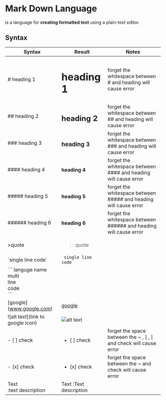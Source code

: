 # Mark Down Language
is a language for **creating formatted text** using a plain-text editor.
## Syntax
| Syntax | Result | Notes |
| ------ | ------ | ----- |
| # heading 1 | <h1>heading 1</h1> | forget the whitespace between # and heading will cause error|
| ## heading 2 | <h2>heading 2</h2> | forget the whitespace between ## and heading will cause error|
| ### heading 3 | <h3>heading 3</h3> | forget the whitespace between ### and heading will cause error|
| #### heading 4 | <h4>heading 4</h4> | forget the whitespace between #### and heading will cause error|
| ##### heading 5 | <h4>heading 5</h5> | forget the whitespace between ##### and heading will cause error|
| ###### heading 6 | <h4>heading 6</h6> | forget the whitespace between ###### and heading will cause error|
| >quote | <blockquote> quote</blockquote> | |
| \`single line code\` | <code> single line code</code> ||
| \`\`\` languge name <br> multi <br> line <br> code <br> \`\`\` |||
| \[google](www.google.com) | [google](www.google.com) ||
| \!\[alt text](link to google icon) | ![alt text](https://www.google.com/logos/doodles/2022/2022-world-cup-dec-1-6753651837110002-s.png) ||
| - [ ] check |<ul><li>[ ] check</li></ul>|forget the space between the ~ , [ , ] and check will cause error|
| - [x] check |<ul><li>[x] check</li></ul>|forget the space between the ~ and check will cause error|
| Text <br> :text description | Text :Text description ||

